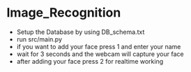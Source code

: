 # Image_Recognition
* Setup the Database by using DB_schema.txt
* run src/main.py
* if you want to add your face press 1 and enter your name
* wait for 3 seconds and the webcam will capture your face
* after adding your face press 2 for realtime working
